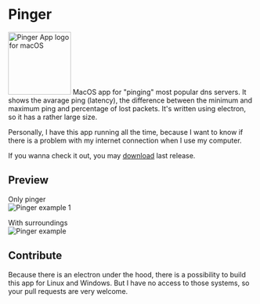 # Pinger

<img alt="Pinger App logo for macOS" src="https://github.com/ymatuhin/pinger/blob/master/logo.png?raw=true" width="128" height="128" /> 
MacOS app for "pinging" most popular dns servers. It shows the avarage ping (latency), the difference between the minimum and maximum ping and percentage of lost packets. It's written using electron, so it has a rather large size.

Personally, I have this app running all the time, because I want to know if there is a problem with my internet connection when I use my computer.

If you wanna check it out, you may [download](https://github.com/ymatuhin/ping-ping-ping/releases/latest) last release.

## Preview

Only pinger  
![Pinger example 1](https://github.com/ymatuhin/pinger/blob/master/example.png?raw=true)

With surroundings  
![Pinger example](https://github.com/ymatuhin/pinger/blob/master/example2.png?raw=true)

## Contribute

Because there is an electron under the hood, there is a possibility to build this app for Linux and Windows. But I have no access to those systems, so your pull requests are very welcome.
